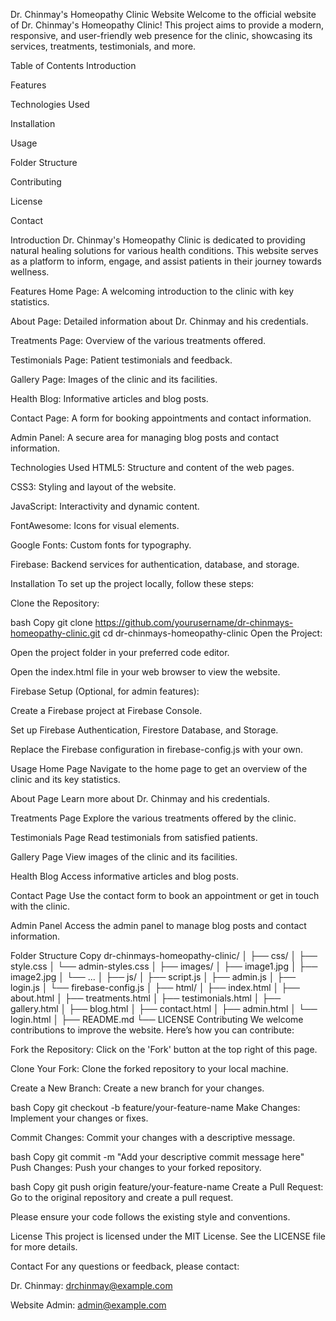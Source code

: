 Dr. Chinmay's Homeopathy Clinic Website
Welcome to the official website of Dr. Chinmay's Homeopathy Clinic! This project aims to provide a modern, responsive, and user-friendly web presence for the clinic, showcasing its services, treatments, testimonials, and more.

Table of Contents
Introduction

Features

Technologies Used

Installation

Usage

Folder Structure

Contributing

License

Contact

Introduction
Dr. Chinmay's Homeopathy Clinic is dedicated to providing natural healing solutions for various health conditions. This website serves as a platform to inform, engage, and assist patients in their journey towards wellness.

Features
Home Page: A welcoming introduction to the clinic with key statistics.

About Page: Detailed information about Dr. Chinmay and his credentials.

Treatments Page: Overview of the various treatments offered.

Testimonials Page: Patient testimonials and feedback.

Gallery Page: Images of the clinic and its facilities.

Health Blog: Informative articles and blog posts.

Contact Page: A form for booking appointments and contact information.

Admin Panel: A secure area for managing blog posts and contact information.

Technologies Used
HTML5: Structure and content of the web pages.

CSS3: Styling and layout of the website.

JavaScript: Interactivity and dynamic content.

FontAwesome: Icons for visual elements.

Google Fonts: Custom fonts for typography.

Firebase: Backend services for authentication, database, and storage.

Installation
To set up the project locally, follow these steps:

Clone the Repository:

bash
Copy
git clone https://github.com/yourusername/dr-chinmays-homeopathy-clinic.git
cd dr-chinmays-homeopathy-clinic
Open the Project:

Open the project folder in your preferred code editor.

Open the index.html file in your web browser to view the website.

Firebase Setup (Optional, for admin features):

Create a Firebase project at Firebase Console.

Set up Firebase Authentication, Firestore Database, and Storage.

Replace the Firebase configuration in firebase-config.js with your own.

Usage
Home Page
Navigate to the home page to get an overview of the clinic and its key statistics.

About Page
Learn more about Dr. Chinmay and his credentials.

Treatments Page
Explore the various treatments offered by the clinic.

Testimonials Page
Read testimonials from satisfied patients.

Gallery Page
View images of the clinic and its facilities.

Health Blog
Access informative articles and blog posts.

Contact Page
Use the contact form to book an appointment or get in touch with the clinic.

Admin Panel
Access the admin panel to manage blog posts and contact information.

Folder Structure
Copy
dr-chinmays-homeopathy-clinic/
│
├── css/
│   ├── style.css
│   └── admin-styles.css
│
├── images/
│   ├── image1.jpg
│   ├── image2.jpg
│   └── ...
│
├── js/
│   ├── script.js
│   ├── admin.js
│   ├── login.js
│   └── firebase-config.js
│
├── html/
│   ├── index.html
│   ├── about.html
│   ├── treatments.html
│   ├── testimonials.html
│   ├── gallery.html
│   ├── blog.html
│   ├── contact.html
│   ├── admin.html
│   └── login.html
│
├── README.md
└── LICENSE
Contributing
We welcome contributions to improve the website. Here’s how you can contribute:

Fork the Repository: Click on the 'Fork' button at the top right of this page.

Clone Your Fork: Clone the forked repository to your local machine.

Create a New Branch: Create a new branch for your changes.

bash
Copy
git checkout -b feature/your-feature-name
Make Changes: Implement your changes or fixes.

Commit Changes: Commit your changes with a descriptive message.

bash
Copy
git commit -m "Add your descriptive commit message here"
Push Changes: Push your changes to your forked repository.

bash
Copy
git push origin feature/your-feature-name
Create a Pull Request: Go to the original repository and create a pull request.

Please ensure your code follows the existing style and conventions.

License
This project is licensed under the MIT License. See the LICENSE file for more details.

Contact
For any questions or feedback, please contact:

Dr. Chinmay: drchinmay@example.com

Website Admin: admin@example.com

